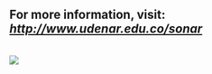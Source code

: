 <h2>For more information, visit: <i><a href='http://www.udenar.edu.co/sonar'>http://www.udenar.edu.co/sonar</a></i></h2><br>
<img src='https://nxt-pc-remote-control.googlecode.com/files/shot.png'>